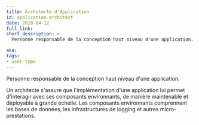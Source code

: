 ```yaml
---
title: Architecte d'Application
id: application-architect
date: 2018-04-12
full_link:
short_description: >
  Personne responsable de la conception haut niveau d'une application.

aka:
tags:
- user-type
---
```

 Personne responsable de la conception haut niveau d'une application.

<!--more-->

Un architecte s'assure que l'implémentation d'une application lui permet d'interagir avec ses composants environnants, de manière maintenable et déployable à grande échelle. Les composants environnants comprennent les bases de données, les infrastructures de logging et autres micro-prestations.
